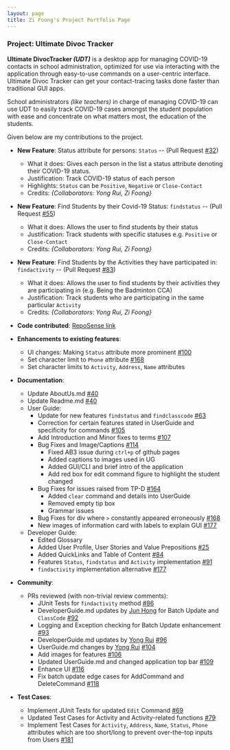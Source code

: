 ```yaml
---
layout: page
title: Zi Foong's Project Portfolio Page
---
```


### Project: Ultimate Divoc Tracker
**Ultimate DivocTracker _(UDT)_** is a desktop app for managing COVID-19 contacts in school administration, optimized for use via interacting with the application through easy-to-use commands on a user-centric interface.
Ultimate Divoc Tracker can get your contact-tracing tasks done faster than traditional GUI apps.

School administrators _(like teachers)_ in charge of managing COVID-19 can use UDT to easily track COVID-19 cases amongst the student population with ease and concentrate on what matters most, the education of the students.

Given below are my contributions to the project.
* **New Feature**: Status attribute for persons: `Status` -- (Pull Request [\#32](https://github.com/AY2122S2-CS2103T-T12-1/tp/pull/32))
  * What it does: Gives each person in the list a status attribute denoting their COVID-19 status.
  * Justification: Track COVID-19 status of each person
  * Highlights: `Status` can be `Positive`, `Negative` or `Close-Contact`
  * Credits: *{Collaborators: Yong Rui, Zi Foong}*


* **New Feature**: Find Students by their Covid-19 Status: `findstatus` -- (Pull Request [\#55](https://github.com/AY2122S2-CS2103T-T12-1/tp/pull/55))
  * What it does: Allows the user to find students by their status
  * Justification: Track students with specific statuses e.g. `Positive` or `Close-Contact`
  * Credits: *{Collaborators: Yong Rui, Zi Foong}*


* **New Feature**: Find Students by the Activities they have participated in: `findactivity` -- (Pull Request [\#83](https://github.com/AY2122S2-CS2103T-T12-1/tp/pull/83))
  * What it does: Allows the user to find students by their activities they are participating in (e.g. Being the Badminton CCA)
  * Justification: Track students who are participating in the same particular `Activity`
  * Credits: *{Collaborators: Yong Rui, Zi Foong}*


* **Code contributed**: [RepoSense link](https://nus-cs2103-ay2122s2.github.io/tp-dashboard/?search=lzf834&breakdown=true&sort=groupTitle&sortWithin=title&since=2022-02-18&timeframe=commit&mergegroup=&groupSelect=groupByRepos&checkedFileTypes=docs~functional-code~test-code~other)


* **Enhancements to existing features**:
  * UI changes: Making `Status` attribute more prominent [\#100](https://github.com/AY2122S2-CS2103T-T12-1/tp/pull/100)
  * Set character limit to `Phone` attribute [\#168](https://github.com/AY2122S2-CS2103T-T12-1/tp/pull/168)
  * Set character limits to `Activity`, `Address`, `Name` attributes


* **Documentation**:
  * Update AboutUs.md [\#40](https://github.com/AY2122S2-CS2103T-T12-1/tp/pull/40)
  * Update Readme.md [\#40](https://github.com/AY2122S2-CS2103T-T12-1/tp/pull/40)
  * User Guide:
    * Update for new features `findstatus` and `findclasscode` [\#63](https://github.com/AY2122S2-CS2103T-T12-1/tp/pull/63)
    * Correction for certain features stated in UserGuide and specificity for commands [\#105](https://github.com/AY2122S2-CS2103T-T12-1/tp/pull/105)
    * Add Introduction and Minor fixes to terms [\#107](https://github.com/AY2122S2-CS2103T-T12-1/tp/pull/107)
    * Bug Fixes and Image/Captions [\#114](https://github.com/AY2122S2-CS2103T-T12-1/tp/pull/114)
      * Fixed AB3 issue during `ctrl+p` of github pages
      * Added captions to images used in UG
      * Added GUI/CLI and brief intro of the application
      * Add red box for edit command figure to highlight the student changed
    * Bug Fixes for issues raised from TP-D [\#164](https://github.com/AY2122S2-CS2103T-T12-1/tp/pull/164)
      * Added `clear` command and details into UserGuide
      * Removed empty tip box
      * Grammar issues
    * Bug Fixes for div where `>` constantly appeared erroneously [\#168](https://github.com/AY2122S2-CS2103T-T12-1/tp/pull/168)
    * New images of information card with labels to explain GUI [\#177](https://github.com/AY2122S2-CS2103T-T12-1/tp/pull/177)
  * Developer Guide:
    * Edited Glossary
    * Added User Profile, User Stories and Value Prepositions [\#25](https://github.com/AY2122S2-CS2103T-T12-1/tp/pull/25)
    * Added QuickLinks and Table of Content [\#84](https://github.com/AY2122S2-CS2103T-T12-1/tp/pull/84)
    * Features `Status`, `findstatus` and `Activity` implementation [\#91](https://github.com/AY2122S2-CS2103T-T12-1/tp/pull/91)
    * `findactivity` implementation alternative [\#177](https://github.com/AY2122S2-CS2103T-T12-1/tp/pull/177)


* **Community**:
  * PRs reviewed (with non-trivial review comments): 
    * JUnit Tests for `findactivity` method [\#86](https://github.com/AY2122S2-CS2103T-T12-1/tp/pull/86)
    * DeveloperGuide.md updates by [Jun Hong](https://github.com/whoisjunhong) for Batch Update and `ClassCode` [\#92](https://github.com/AY2122S2-CS2103T-T12-1/tp/pull/92)
    * Logging and Exception checking for Batch Update enhancement [\#93](https://github.com/AY2122S2-CS2103T-T12-1/tp/pull/93)
    * DeveloperGuide.md updates by [Yong Rui](https://github.com/Fenway17) [\#96](https://github.com/AY2122S2-CS2103T-T12-1/tp/pull/96)
    * UserGuide.md changes by [Yong Rui](https://github.com/Fenway17) [\#104](https://github.com/AY2122S2-CS2103T-T12-1/tp/pull/104)
    * Add images for features [\#106](https://github.com/AY2122S2-CS2103T-T12-1/tp/pull/106)
    * Updated UserGuide.md and changed application top bar [\#109](https://github.com/AY2122S2-CS2103T-T12-1/tp/pull/109)
    * Enhance UI [\#116](https://github.com/AY2122S2-CS2103T-T12-1/tp/pull/116)
    * Fix batch update edge cases for AddCommand and DeleteCommand [\#118](https://github.com/AY2122S2-CS2103T-T12-1/tp/pull/118)


* **Test Cases**:
  * Implement JUnit Tests for updated `Edit` Command [\#69](https://github.com/AY2122S2-CS2103T-T12-1/tp/pull/69)
  * Updated Test Cases for Activity and Activity-related functions [\#79](https://github.com/AY2122S2-CS2103T-T12-1/tp/pull/79)
  * Implement Test Cases for `Activity`, `Address`, `Name`, `Status`, `Phone`  attributes which are too short/long to prevent over-the-top inputs from Users [\#181](https://github.com/AY2122S2-CS2103T-T12-1/tp/pull/181)
